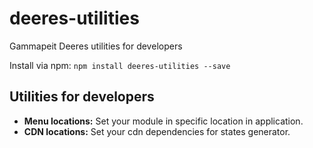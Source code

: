 # deeres-utilities
Gammapeit Deeres utilities for developers

Install via npm: ``npm install deeres-utilities --save``

## Utilities for developers
* **Menu locations:** Set your module in specific location in application.
* **CDN locations:** Set your cdn dependencies for states generator.